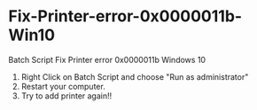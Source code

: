 # Fix-Printer-error-0x0000011b-Win10
Batch Script Fix Printer error 0x0000011b Windows 10
1. Right Click on Batch Script and choose "Run as administrator"
2. Restart your computer.
3. Try to add printer again!!
